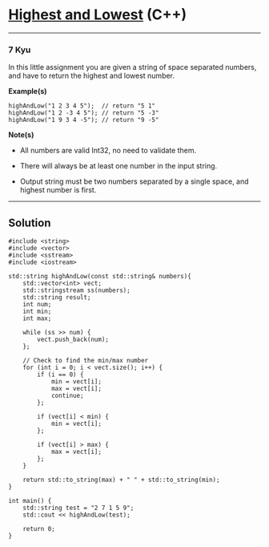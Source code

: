 # [Highest and Lowest](https://www.codewars.com/kata/554b4ac871d6813a03000035) (C++)

---

### 7 Kyu

In this little assignment you are given a string of space separated numbers, and have to return the highest and lowest number.

**Example(s)**

```
highAndLow("1 2 3 4 5");  // return "5 1"
highAndLow("1 2 -3 4 5"); // return "5 -3"
highAndLow("1 9 3 4 -5"); // return "9 -5"
```

**Note(s)**

- All numbers are valid Int32, no need to validate them.

- There will always be at least one number in the input string.

- Output string must be two numbers separated by a single space, and highest number is first.

---

## Solution

```
#include <string>
#include <vector>
#include <sstream>
#include <iostream>

std::string highAndLow(const std::string& numbers){
    std::vector<int> vect;
    std::stringstream ss(numbers);
    std::string result;
    int num;
    int min;
    int max;

    while (ss >> num) {
        vect.push_back(num);
    };

    // Check to find the min/max number
    for (int i = 0; i < vect.size(); i++) {
        if (i == 0) {
            min = vect[i];
            max = vect[i];
            continue;
        };

        if (vect[i] < min) {
            min = vect[i];
        };

        if (vect[i] > max) {
            max = vect[i];
        };
    }

    return std::to_string(max) + " " + std::to_string(min);
}

int main() {
    std::string test = "2 7 1 5 9";
    std::cout << highAndLow(test);

    return 0;
}
```
